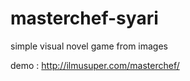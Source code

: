 masterchef-syari
================

simple visual novel game from images

demo : http://ilmusuper.com/masterchef/
